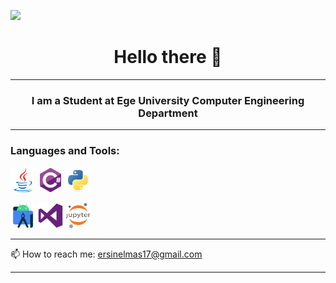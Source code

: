 ![](https://komarev.com/ghpvc/?username=ersin-elmas)
<h1 align="center">Hello there 👋</h1>

--------------------------

<h3 align="center">I am a Student at Ege University Computer Engineering Department</h3>

--------------------------

<h3 align="left">Languages and Tools:</h3>
<p>
<img src="https://github.com/devicons/devicon/blob/master/icons/java/java-original.svg" alt="java" width="40" height="40"/>
<img src="https://github.com/devicons/devicon/blob/master/icons/csharp/csharp-original.svg" alt="csharp" width="40" height="40"/> 
<img src="https://github.com/devicons/devicon/blob/master/icons/python/python-original.svg" alt="python" width="40" height="40"/></p>
<p>
<img src="https://github.com/devicons/devicon/blob/master/icons/androidstudio/androidstudio-original.svg" alt="android studio" width="40" height="40"/>
<img src="https://github.com/devicons/devicon/blob/master/icons/visualstudio/visualstudio-plain.svg" alt="visual studio" width="40" height="40"/>
<img src="https://github.com/devicons/devicon/blob/master/icons/jupyter/jupyter-original-wordmark.svg" alt="jupyter" width="40" height="40"/>
</p>


--------------------------

📫 How to reach me: ersinelmas17@gmail.com

--------------------------
